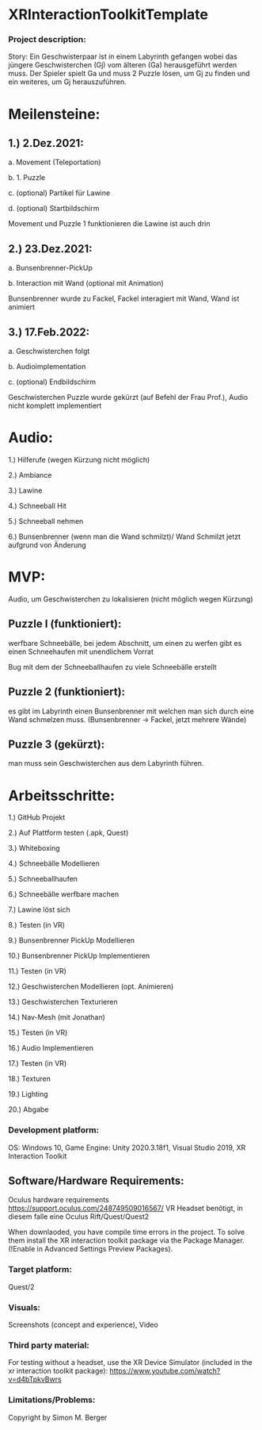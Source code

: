 # XRInteractionToolkitTemplate

### Project description: 
Story: Ein Geschwisterpaar ist in einem Labyrinth gefangen wobei das jüngere Geschwisterchen (Gj) vom älteren (Ga) herausgeführt werden muss. Der Spieler spielt Ga und muss 2 Puzzle lösen, um Gj zu finden und ein weiteres, um Gj herauszuführen. 
# Meilensteine: 
## 1.) 2.Dez.2021:

a. Movement (Teleportation)

b. 1. Puzzle

c. (optional) Partikel für Lawine 

d. (optional) Startbildschirm 

Movement und Puzzle 1 funktionieren die Lawine ist auch drin

## 2.) 23.Dez.2021: 
a. Bunsenbrenner-PickUp

b. Interaction mit Wand (optional mit Animation)

Bunsenbrenner wurde zu Fackel, Fackel interagiert mit Wand, Wand ist animiert

## 3.) 17.Feb.2022: 
a. Geschwisterchen folgt 

b. Audioimplementation

c. (optional) Endbildschirm

Geschwisterchen Puzzle wurde gekürzt (auf Befehl der Frau Prof.), Audio nicht komplett implementiert

# Audio: 
1.) Hilferufe (wegen Kürzung nicht möglich)

2.) Ambiance 

3.) Lawine 

4.) Schneeball Hit 

5.) Schneeball nehmen 

6.) Bunsenbrenner (wenn man die Wand schmilzt)/ Wand Schmilzt jetzt aufgrund von Änderung

# MVP: 
Audio, um Geschwisterchen zu lokalisieren (nicht möglich wegen Kürzung)

## Puzzle I (funktioniert):
werfbare Schneebälle, bei jedem Abschnitt, um einen zu werfen gibt es einen Schneehaufen mit unendlichem Vorrat

Bug mit dem der Schneeballhaufen zu viele Schneebälle erstellt

## Puzzle 2 (funktioniert):
es gibt im Labyrinth einen Bunsenbrenner mit welchen man sich durch eine Wand schmelzen muss. (Bunsenbrenner -> Fackel, jetzt mehrere Wände)

## Puzzle 3 (gekürzt):
man muss sein Geschwisterchen aus dem Labyrinth führen. 

# Arbeitsschritte: 
1.) GitHub Projekt

2.) Auf Plattform testen (.apk, Quest) 

3.) Whiteboxing 

4.) Schneebälle Modellieren 

5.) Schneeballhaufen 

6.) Schneebälle werfbare machen 

7.) Lawine löst sich 

8.) Testen (in VR) 

9.) Bunsenbrenner PickUp Modellieren 

10.) Bunsenbrenner PickUp Implementieren 

11.) Testen (in VR) 

12.) Geschwisterchen Modellieren (opt. Animieren) 

13.) Geschwisterchen Texturieren 

14.) Nav-Mesh (mit Jonathan) 

15.) Testen (in VR) 

16.) Audio Implementieren 

17.) Testen (in VR) 

18.) Texturen 

19.) Lighting 

20.) Abgabe


### Development platform: 
OS: Windows 10, Game Engine: Unity 2020.3.18f1, Visual Studio 2019, XR Interaction Toolkit

## Software/Hardware Requirements: 
Oculus hardware requirements https://support.oculus.com/248749509016567/
VR Headset benötigt, in diesem falle eine Oculus Rift/Quest/Quest2 

When downlaoded, you have compile time errors in the project. To solve them install the XR interaction toolkit package via the Package Manager. (!Enable in Advanced Settings Preview Packages).

### Target platform: 
Quest/2

### Visuals: 
Screenshots (concept and experience), Video

### Third party material: 
For testing without a headset, use the XR Device Simulator (included in the xr interaction toolkit package):  https://www.youtube.com/watch?v=d4bTpkvBwrs

### Limitations/Problems: 

Copyright by Simon M. Berger
